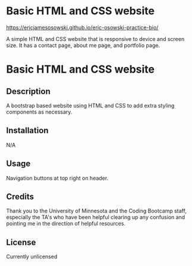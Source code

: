 # Basic HTML and CSS website
https://ericjamesosowski.github.io/eric-osowski-practice-bio/

A simple HTML and CSS website that is responsive to device and screen size. It has a contact page, about me page, and portfolio page.


# Basic HTML and CSS website

## Description 

A bootstrap based website using HTML and CSS to add extra styling components as necessary.


## Installation

N/A

## Usage 

Navigation buttons at top right on header.


## Credits

Thank you to the University of Minnesota and the Coding Bootcamp staff, especially the TA's who have been helpful clearing up any confusion and pointing me in the direction of helpful resources.



## License

Currently unlicensed
